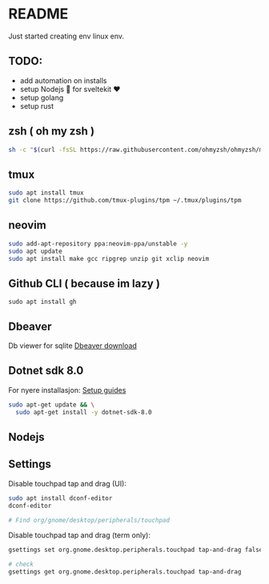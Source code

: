 # README

Just started creating env linux env.

## TODO:
- add automation on installs
- setup Nodejs 🤮 for sveltekit ❤️
- setup golang
- setup rust


## zsh ( oh my zsh )
```bash
sh -c "$(curl -fsSL https://raw.githubusercontent.com/ohmyzsh/ohmyzsh/master/tools/install.sh)"
```
## tmux
```bash
sudo apt install tmux
git clone https://github.com/tmux-plugins/tpm ~/.tmux/plugins/tpm
```

## neovim
```bash
sudo add-apt-repository ppa:neovim-ppa/unstable -y
sudo apt update
sudo apt install make gcc ripgrep unzip git xclip neovim
```
## Github CLI ( because im lazy )
```
sudo apt install gh
```

## Dbeaver
Db viewer for sqlite
[Dbeaver download](https://dbeaver.io/download/2/)

## Dotnet sdk 8.0

For nyere installasjon: [Setup guides](https://dotnet.microsoft.com/en-us/download)

```bash
sudo apt-get update && \
  sudo apt-get install -y dotnet-sdk-8.0
```

## Nodejs

## Settings

Disable touchpad tap and drag (UI):
```bash 
sudo apt install dconf-editor
dconf-editor

# Find org/gnome/desktop/peripherals/touchpad
```

Disable touchpad tap and drag (term only):
```bash
gsettings set org.gnome.desktop.peripherals.touchpad tap-and-drag false

# check
gsettings get org.gnome.desktop.peripherals.touchpad tap-and-drag
```
